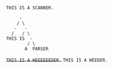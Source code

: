 `THIS IS A SCANNER.`

         -
        / \
       -   -
      /   / \
    THIS IS  -
            / \
           A  PARSER

~~`THIS IS A WEEEEEEDER.`~~
`THIS IS A WEEDER.`
